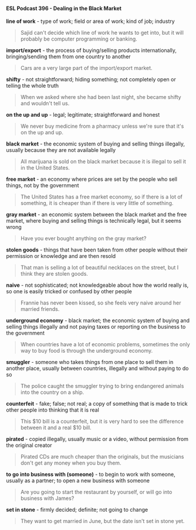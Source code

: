 #### ESL Podcast 396 - Dealing in the Black Market

**line of work** - type of work; field or area of work; kind of job; industry

> Sajid can't decide which line of work he wants to get into, but it will probably be
computer programming or banking.

**import/export** - the process of buying/selling products internationally,
bringing/sending them from one country to another

> Cars are a very large part of the import/export market.

**shifty** - not straightforward; hiding something; not completely open or telling the
whole truth

> When we asked where she had been last night, she became shifty and wouldn't
tell us.

**on the up and up** - legal; legitimate; straightforward and honest

> We never buy medicine from a pharmacy unless we're sure that it's on the up
and up.

**black market** - the economic system of buying and selling things illegally,
usually because they are not available legally

> All marijuana is sold on the black market because it is illegal to sell it in the
United States.

**free market** - an economy where prices are set by the people who sell things,
not by the government

> The United States has a free market economy, so if there is a lot of something,
it is cheaper than if there is very little of something.

**gray market** - an economic system between the black market and the free
market, where buying and selling things is technically legal, but it seems wrong

> Have you ever bought anything on the gray market?

**stolen goods** - things that have been taken from other people without their
permission or knowledge and are then resold

> That man is selling a lot of beautiful necklaces on the street, but I think they are
stolen goods.

**naive** - not sophisticated; not knowledgeable about how the world really is, so
one is easily tricked or confused by other people

> Frannie has never been kissed, so she feels very naive around her married
friends.

**underground economy** - black market; the economic system of buying and
selling things illegally and not paying taxes or reporting on the business to the
government

> When countries have a lot of economic problems, sometimes the only way to
buy food is through the underground economy.

**smuggler** - someone who takes things from one place to sell them in another
place, usually between countries, illegally and without paying to do so

> The police caught the smuggler trying to bring endangered animals into the
country on a ship.

**counterfeit** - fake; false; not real; a copy of something that is made to trick other
people into thinking that it is real

> This $10 bill is a counterfeit, but it is very hard to see the difference between it
and a real $10 bill.

**pirated** - copied illegally, usually music or a video, without permission from the
original creator

> Pirated CDs are much cheaper than the originals, but the musicians don't get
any money when you buy them.

**to go into business with (someone)** - to begin to work with someone, usually
as a partner; to open a new business with someone

> Are you going to start the restaurant by yourself, or will go into business with
James?

**set in stone** - firmly decided; definite; not going to change

> They want to get married in June, but the date isn't set in stone yet.

